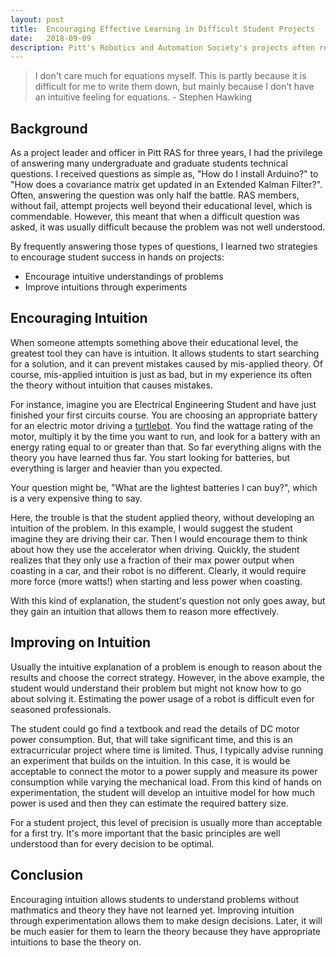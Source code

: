 ```yaml
---
layout: post
title:  Encouraging Effective Learning in Difficult Student Projects
date:   2018-09-09
description: Pitt's Robotics and Automation Society's projects often require theory that students have not learned yet. I encouraged members to build their intuition in order to solve problems.
---
```


<blockquote>
I don't care much for equations myself. This is partly because it is difficult for me to write them down, but mainly because I don't have an intuitive feeling for equations.
    - Stephen Hawking
</blockquote>

## Background

As a project leader and officer in Pitt RAS for three years, I had the privilege of answering many undergraduate and graduate students technical questions. I received questions as simple as, "How do I install Arduino?" to "How does a covariance matrix get updated in an Extended Kalman Filter?". Often, answering the question was only half the battle. RAS members, without fail, attempt projects well beyond their educational level, which is commendable. However, this meant that when a difficult question was asked, it was usually difficult because the problem was not well understood.

By frequently answering those types of questions, I learned two strategies to encourage student success in hands on projects:
<ul>
    <li>Encourage intuitive understandings of problems</li>
    <li>Improve intuitions through experiments</li>
</ul>

## Encouraging Intuition

When someone attempts something above their educational level, the greatest tool they can have is intuition. It allows students to start searching for a solution, and it can prevent mistakes caused by mis-applied theory. Of course, mis-applied intuition is just as bad, but in my experience its often the theory without intuition that causes mistakes.

For instance, imagine you are Electrical Engineering Student and have just finished your first circuits course. You are choosing an appropriate battery for an electric motor driving a <a href="https://www.turtlebot.com">turtlebot</a>. You find the wattage rating of the motor, multiply it by the time you want to run, and look for a battery with an energy rating equal to or greater than that. So far everything aligns with the theory you have learned thus far. You start looking for batteries, but everything is larger and heavier than you expected.

Your question might be, "What are the lightest batteries I can buy?", which is a very expensive thing to say.

Here, the trouble is that the student applied theory, without developing an intuition of the problem. In this example, I would suggest the student imagine they are driving their car. Then I would encourage them to think about how they use the accelerator when driving. Quickly, the student realizes that they only use a fraction of their max power output when coasting in a car, and their robot is no different. Clearly, it would require more force (more watts!) when starting and less power when coasting.

With this kind of explanation, the student's question not only goes away, but they gain an intuition that allows them to reason more effectively.

## Improving on Intuition

Usually the intuitive explanation of a problem is enough to reason about the results and choose the correct strategy. However, in the above example, the student would understand their problem but might not know how to go about solving it. Estimating the power usage of a robot is difficult even for seasoned professionals.

The student could go find a textbook and read the details of DC motor power consumption. But, that will take significant time, and this is an extracurricular project where time is limited. Thus, I typically advise running an experiment that builds on the intuition. In this case, it is would be acceptable to connect the motor to a power supply and measure its power consumption while varying the mechanical load. From this kind of hands on experimentation, the student will develop an intuitive model for how much power is used and then they can estimate the required battery size.

For a student project, this level of precision is usually more than acceptable for a first try. It's more important that the basic principles are well understood than for every decision to be optimal.

## Conclusion

Encouraging intuition allows students to understand problems without mathmatics and theory they have not learned yet. Improving intuition through experimentation allows them to make design decisions. Later, it will be much easier for them to learn the theory because they have appropriate intuitions to base the theory on.